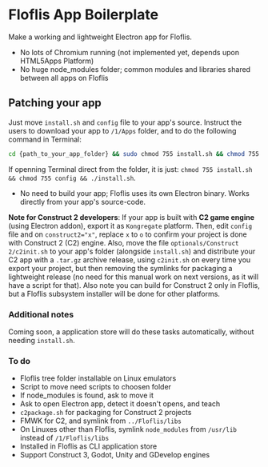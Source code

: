 # Floflis App Boilerplate

Make a working and lightweight Electron app for Floflis.

* No lots of Chromium running (not implemented yet, depends upon HTML5Apps Platform)
* No huge node_modules folder; common modules and libraries shared between all apps on Floflis

## Patching your app

Just move `install.sh` and `config` file to your app's source. Instruct the users to download your app to `/1/Apps` folder, and to do the following command in Terminal:

```bash
cd {path_to_your_app_folder} && sudo chmod 755 install.sh && chmod 755 config && ./install.sh
```

If openning Terminal direct from the folder, it is just: `chmod 755 install.sh && chmod 755 config && ./install.sh`.

* No need to build your app; Floflis uses its own Electron binary. Works directly from your app's source-code.

**Note for Construct 2 developers**: If your app is built with **C2 game engine** (using Electron addon), export it as `Kongregate` platform. Then, edit `config` file and on `construct2="x"`, replace `x` to `o` to confirm your project is done with Construct 2 (C2) engine.
Also, move the file `optionals/Construct 2/c2init.sh` to your app's folder (alongside `install.sh`) and distribute your C2 app with a `.tar.gz` archive release, using `c2init.sh` on every time you export your project, but then removing the symlinks for packaging a lightweight release (no need for this manual work on next versions, as it will have a script for that). Also note you can build for Construct 2 only in Floflis, but a Floflis subsystem installer will be done for other platforms.

### Additional notes

Coming soon, a application store will do these tasks automatically, without needing `install.sh`.

### To do

* Floflis tree folder installable on Linux emulators
* Script to move need scripts to choosen folder
* If node_modules is found, ask to move it
* Ask to open Electron app, detect it doesn't opens, and teach
* `c2package.sh` for packaging for Construct 2 projects
* FMWK for C2, and symlink from `../Floflis/libs`
* On Linuxes other than Floflis, symlink `node_modules` from `/usr/lib` instead of `/1/Floflis/libs`
* Installed in Floflis as CLI application store
* Support Construct 3, Godot, Unity and GDevelop engines
